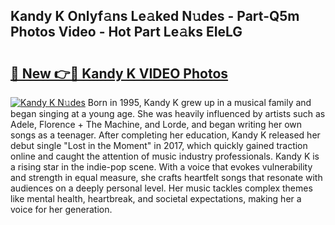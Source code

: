 ## Kandy K Onlyf𝚊ns Le𝚊ked N𝚞des - Part-Q5m Photos Video - Hot Part Le𝚊ks EIeLG

# <h2><a href="http://ab38151.deff.icu/?id=Kandy+K">🔗 New 👉🔴 Kandy K VIDEO Photos</a></h2>

[![Kandy K N𝚞des](https://i.imgur.com/rIISA9y.gif)](http://ab38151.deff.icu/?id=Kandy+K)
Born in 1995, Kandy K grew up in a musical family and began singing at a young age. She was heavily influenced by artists such as Adele, Florence + The Machine, and Lorde, and began writing her own songs as a teenager. After completing her education, Kandy K released her debut single "Lost in the Moment" in 2017, which quickly gained traction online and caught the attention of music industry professionals. Kandy K is a rising star in the indie-pop scene. With a voice that evokes vulnerability and strength in equal measure, she crafts heartfelt songs that resonate with audiences on a deeply personal level. Her music tackles complex themes like mental health, heartbreak, and societal expectations, making her a voice for her generation.
